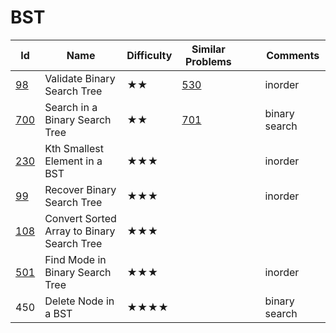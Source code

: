 
# BST
Id	|Name	|Difficulty	|Similar Problems|||							Comments
--- | --- |--- | ---                   |---|---|---
[98](https://leetcode.com/problems/validate-binary-search-tree/)	| Validate Binary Search Tree|	★★	|[530](https://leetcode.com/problems/minimum-absolute-difference-in-bst/)	|		| |		inorder
[700](https://leetcode.com/problems/search-in-a-binary-search-tree/)	|Search in a Binary Search Tree|	★★|	[701](https://leetcode.com/problems/insert-into-a-binary-search-tree/)	|||				binary search
[230](https://leetcode.com/problems/kth-smallest-element-in-a-bst/)|	Kth Smallest Element in a BST|	★★★		||||				inorder
[99](https://leetcode.com/problems/recover-binary-search-tree/)	|Recover Binary Search Tree	|★★★||||						inorder
[108](https://leetcode.com/problems/convert-sorted-array-to-binary-search-tree/)	|Convert Sorted Array to Binary Search Tree|	★★★	||||					
[501](https://leetcode.com/problems/find-mode-in-binary-search-tree/)	|Find Mode in Binary Search Tree|	★★★			||||			inorder
450	|Delete Node in a BST|	★★★★		||||				binary search
